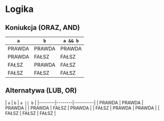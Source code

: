 # Logika

## Koniukcja (ORAZ, AND)

| `a`    |  `b`   | `a && b` |
|--------|--------|----------|
| PRAWDA | PRAWDA | PRAWDA   |
| PRAWDA | FAŁSZ  | FAŁSZ    |
| FAŁSZ  | PRAWDA | FAŁSZ    |
| FAŁSZ  | FAŁSZ  | FAŁSZ    |

## Alternatywa (LUB, OR)

| `a`    |  `b`   | `a || b` |
|--------|--------|----------|
| PRAWDA | PRAWDA | PRAWDA   |
| PRAWDA | FAŁSZ  | PRAWDA   |
| FAŁSZ  | PRAWDA | PRAWDA   |
| FAŁSZ  | FAŁSZ  | FAŁSZ    |
